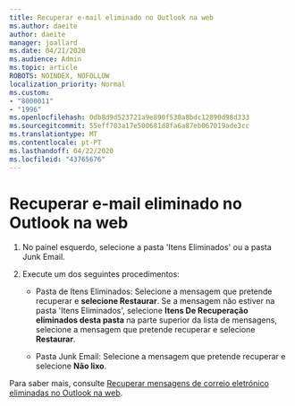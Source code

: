 ```yaml
---
title: Recuperar e-mail eliminado no Outlook na web
ms.author: daeite
author: daeite
manager: joallard
ms.date: 04/21/2020
ms.audience: Admin
ms.topic: article
ROBOTS: NOINDEX, NOFOLLOW
localization_priority: Normal
ms.custom:
- "8000011"
- "1996"
ms.openlocfilehash: 0db8d9d523721a9e890f530a8bdc12890d98d333
ms.sourcegitcommit: 55eff703a17e500681d8fa6a87eb067019ade3cc
ms.translationtype: MT
ms.contentlocale: pt-PT
ms.lasthandoff: 04/22/2020
ms.locfileid: "43765676"
---
```

# <a name="recover-deleted-email-in-outlook-on-the-web"></a>Recuperar e-mail eliminado no Outlook na web

1. No painel esquerdo, selecione a pasta 'Itens Eliminados' ou a pasta Junk Email.

2. Execute um dos seguintes procedimentos:

    - Pasta de Itens Eliminados: Selecione a mensagem que pretende recuperar e **selecione Restaurar**. Se a mensagem não estiver na pasta 'Itens Eliminados', selecione **Itens De Recuperação eliminados desta pasta** na parte superior da lista de mensagens, selecione a mensagem que pretende recuperar e selecione **Restaurar**.

    - Pasta Junk Email: Selecione a mensagem que pretende recuperar e selecione **Não lixo**.

Para saber mais, consulte [Recuperar mensagens de correio eletrónico eliminadas no Outlook na web](https://support.office.com/article/a8ca78ac-4721-4066-95dd-571842e9fb11).